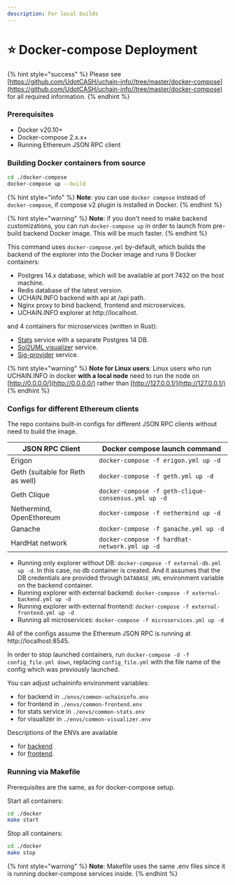 ```yaml
---
description: For local builds
---
```


# ⭐ Docker-compose Deployment

{% hint style="success" %}
Please see [https://github.com/UdotCASH/uchain-info//tree/master/docker-compose](https://github.com/UdotCASH/uchain-info//tree/master/docker-compose) for all required information.
{% endhint %}

### Prerequisites

* Docker v20.10+
* Docker-compose 2.x.x+
* Running Ethereum JSON RPC client

### Building Docker containers from source

```bash
cd ./docker-compose
docker-compose up --build
```

{% hint style="info" %}
**Note**: you can use `docker compose` instead of `docker-compose`, if compose v2 plugin is installed in Docker.
{% endhint %}

{% hint style="warning" %}
**Note**: if you don't need to make backend customizations, you can run `docker-compose up` in order to launch from pre-build backend Docker image. This will be much faster.
{% endhint %}

This command uses `docker-compose.yml` by-default, which builds the backend of the explorer into the Docker image and runs 9 Docker containers:

* Postgres 14.x database, which will be available at port 7432 on the host machine.
* Redis database of the latest version.
* UCHAIN.INFO backend with api at /api path.
* Nginx proxy to bind backend, frontend and microservices.
* UCHAIN.INFO explorer at http://localhost.

and 4 containers for microservices (written in Rust):

* [Stats](https://github.com/UdotCASH/uchain-info/-rs/tree/main/stats) service with a separate Postgres 14 DB.
* [Sol2UML visualizer](https://github.com/UdotCASH/uchain-info/-rs/tree/main/visualizer) service.
* [Sig-provider](https://github.com/UdotCASH/uchain-info/-rs/tree/main/sig-provider) service.

{% hint style="warning" %}
**Note for Linux users**: Linux users who run UCHAIN.INFO in docker **with a local node** need to run the node on [http://0.0.0.0/](http://0.0.0.0/) rather than [http://127.0.0.1/](http://127.0.0.1/)
{% endhint %}

### Configs for different Ethereum clients

The repo contains built-in configs for different JSON RPC clients without need to build the image.

| **JSON RPC Client**              | **Docker compose launch command**                   |
| -------------------------------- | --------------------------------------------------- |
| Erigon                           | `docker-compose -f erigon.yml up -d`                |
| Geth (suitable for Reth as well) | `docker-compose -f geth.yml up -d`                  |
| Geth Clique                      | `docker-compose -f geth-clique-consensus.yml up -d` |
| Nethermind, OpenEthereum         | `docker-compose -f nethermind up -d`                |
| Ganache                          | `docker-compose -f ganache.yml up -d`               |
| HardHat network                  | `docker-compose -f hardhat-network.yml up -d`       |

* Running only explorer without DB: `docker-compose -f external-db.yml up -d`. In this case, no db container is created. And it assumes that the DB credentials are provided through `DATABASE_URL` environment variable on the backend container.
* Running explorer with external backend: `docker-compose -f external-backend.yml up -d`
* Running explorer with external frontend: `docker-compose -f external-frontend.yml up -d`
* Running all microservices: `docker-compose -f microservices.yml up -d`

All of the configs assume the Ethereum JSON RPC is running at http://localhost:8545.

In order to stop launched containers, run `docker-compose -d -f config_file.yml down`, replacing `config_file.yml` with the file name of the config which was previously launched.

You can adjust uchaininfo environment variables:

* for backend in `./envs/common-uchaininfo.env`
* for frontend in `./envs/common-frontend.env`
* for stats service in `./envs/common-stats.env`
* for visualizer in `./envs/common-visualizer.env`

Descriptions of the ENVs are available

* for [backend](https://docs.uchain.info/for-developers/information-and-settings/env-variables)
* for [frontend](https://github.com/UdotCASH/uchain-info-frontend/blob/main/docs/ENVS.md).

### Running via Makefile

Prerequisites are the same, as for docker-compose setup.

Start all containers:

```bash
cd ./docker
make start
```

Stop all containers:

```bash
cd ./docker
make stop
```

{% hint style="warning" %}
**Note**: Makefile uses the same .env files since it is running docker-compose services inside.
{% endhint %}
